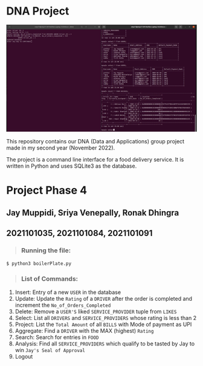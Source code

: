 # DNA Project

![alt text](./project.png "Project Command Line Interface")

This repository contains our DNA (Data and Applications) group project made in my second year (November 2022).

The project is a command line interface for a food delivery service. It is written in Python and uses SQLite3 as the database.

# Project Phase 4
## Jay Muppidi, Sriya Venepally, Ronak Dhingra
## 2021101035, 2021101084, 2021101091

> ### Running the file:  
```
$ python3 boilerPlate.py
```  

> ### List of Commands:

1. Insert: Entry of a new `USER` in the database
2. Update: Update the `Rating` of a `DRIVER` after the order is completed and increment the `No_of_Orders_Completed`
3. Delete: Remove a `USER'S` liked `SERVICE_PROVIDER` tuple from `LIKES` 
4. Select: List all `DRIVERS` and `SERVICE_PROVIDERS` whose rating is less than 2
5. Project: List the `Total Amount` of all `BILLS` with Mode of payment as UPI
6. Aggregate: Find a `DRIVER` with the MAX (highest) `Rating`
7. Search: Search for entries in `FOOD`
8. Analysis: Find all `SERVICE_PROVIDERS` which qualify to be tasted by Jay to win  `Jay's Seal of Approval`
9. Logout